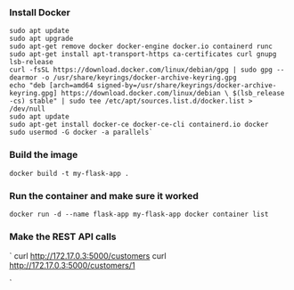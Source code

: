 ### Install Docker

```
sudo apt update
sudo apt upgrade
sudo apt-get remove docker docker-engine docker.io containerd runc
sudo apt-get install apt-transport-https ca-certificates curl gnupg lsb-release
curl -fsSL https://download.docker.com/linux/debian/gpg | sudo gpg --dearmor -o /usr/share/keyrings/docker-archive-keyring.gpg
echo "deb [arch=amd64 signed-by=/usr/share/keyrings/docker-archive-keyring.gpg] https://download.docker.com/linux/debian \ $(lsb_release -cs) stable" | sudo tee /etc/apt/sources.list.d/docker.list > /dev/null
sudo apt update
sudo apt-get install docker-ce docker-ce-cli containerd.io docker
sudo usermod -G docker -a parallels`
```

### Build the image

`docker build -t my-flask-app .`

### Run the container and make sure it worked

`docker run -d --name flask-app my-flask-app docker container list`

### Make the REST API calls

`
curl http://172.17.0.3:5000/customers
curl http://172.17.0.3:5000/customers/1

`

